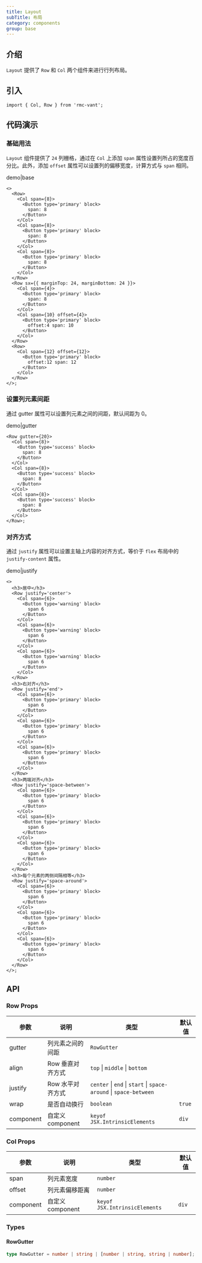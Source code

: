 ```yaml
---
title: Layout
subTitle: 布局
category: components
group: base
---
```


## 介绍

`Layout` 提供了 `Row` 和 `Col` 两个组件来进行行列布局。

## 引入

```tsx
import { Col, Row } from 'rmc-vant';
```

## 代码演示

### 基础用法

`Layout` 组件提供了 `24` 列栅格，通过在 `Col` 上添加 `span` 属性设置列所占的宽度百分比。此外，添加 `offset` 属性可以设置列的偏移宽度，计算方式与 `span` 相同。

demo|base

```tsx
<>
  <Row>
    <Col span={8}>
      <Button type='primary' block>
        span: 8
      </Button>
    </Col>
    <Col span={8}>
      <Button type='primary' block>
        span: 8
      </Button>
    </Col>
    <Col span={8}>
      <Button type='primary' block>
        span: 8
      </Button>
    </Col>
  </Row>
  <Row sx={{ marginTop: 24, marginBottom: 24 }}>
    <Col span={4}>
      <Button type='primary' block>
        span: 8
      </Button>
    </Col>
    <Col span={10} offset={4}>
      <Button type='primary' block>
        offset:4 span: 10
      </Button>
    </Col>
  </Row>
  <Row>
    <Col span={12} offset={12}>
      <Button type='primary' block>
        offset:12 span: 12
      </Button>
    </Col>
  </Row>
</>;
```

### 设置列元素间距

通过 gutter 属性可以设置列元素之间的间距，默认间距为 0。

demo|gutter

```tsx
<Row gutter={20}>
  <Col span={8}>
    <Button type='success' block>
      span: 8
    </Button>
  </Col>
  <Col span={8}>
    <Button type='success' block>
      span: 8
    </Button>
  </Col>
  <Col span={8}>
    <Button type='success' block>
      span: 8
    </Button>
  </Col>
</Row>;
```

### 对齐方式

通过 `justify` 属性可以设置主轴上内容的对齐方式，等价于 `flex` 布局中的 `justify-content` 属性。

demo|justify

```tsx
<>
  <h3>居中</h3>
  <Row justify='center'>
    <Col span={6}>
      <Button type='warning' block>
        span 6
      </Button>
    </Col>
    <Col span={6}>
      <Button type='warning' block>
        span 6
      </Button>
    </Col>
    <Col span={6}>
      <Button type='warning' block>
        span 6
      </Button>
    </Col>
  </Row>
  <h3>右对齐</h3>
  <Row justify='end'>
    <Col span={6}>
      <Button type='primary' block>
        span 6
      </Button>
    </Col>
    <Col span={6}>
      <Button type='primary' block>
        span 6
      </Button>
    </Col>
    <Col span={6}>
      <Button type='primary' block>
        span 6
      </Button>
    </Col>
  </Row>
  <h3>两端对齐</h3>
  <Row justify='space-between'>
    <Col span={6}>
      <Button type='primary' block>
        span 6
      </Button>
    </Col>
    <Col span={6}>
      <Button type='primary' block>
        span 6
      </Button>
    </Col>
    <Col span={6}>
      <Button type='primary' block>
        span 6
      </Button>
    </Col>
  </Row>
  <h3>每个元素的两侧间隔相等</h3>
  <Row justify='space-around'>
    <Col span={6}>
      <Button type='primary' block>
        span 6
      </Button>
    </Col>
    <Col span={6}>
      <Button type='primary' block>
        span 6
      </Button>
    </Col>
    <Col span={6}>
      <Button type='primary' block>
        span 6
      </Button>
    </Col>
  </Row>
</>;
```

## API

### Row Props

| 参数 | 说明 | 类型 | 默认值 |
| --- | --- | --- | --- |
| gutter | 列元素之间的间距 | `RowGutter` |  |
| align | Row 垂直对齐方式 | `top` \| `middle` \| `bottom` |  |
| justify | Row 水平对齐方式 | `center` \| `end` \| `start` \| `space-around` \| `space-between` |  |
| wrap | 是否自动换行 | `boolean` | `true` |
| component | 自定义 component | `keyof JSX.IntrinsicElements` | `div` |

### Col Props

| 参数      | 说明             | 类型                          | 默认值 |
| --------- | ---------------- | ----------------------------- | ------ |
| span      | 列元素宽度       | `number`                      |        |
| offset    | 列元素偏移距离   | `number`                      |        |
| component | 自定义 component | `keyof JSX.IntrinsicElements` | `div`  |

### Types

#### RowGutter

```ts
type RowGutter = number | string | [number | string, string | number];
```
